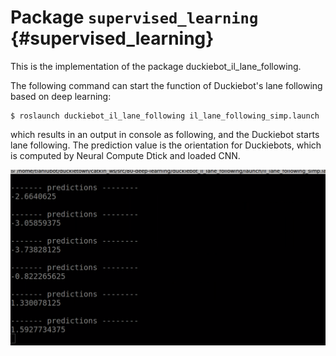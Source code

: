 # Package `supervised_learning` {#supervised_learning}

This is the implementation of the package duckiebot_il_lane_following.

The following command can start the function of Duckiebot's lane following based on deep learning:

    $ roslaunch duckiebot_il_lane_following il_lane_following_simp.launch 

which results in an output in console as following, and the Duckiebot starts lane following. The prediction value is the orientation for Duckiebots, which is computed by Neural Compute Dtick and loaded CNN.

![Plug 0](console.png)



